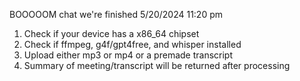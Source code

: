 BOOOOOM chat we're finished
5/20/2024 11:20 pm

1) Check if your device has a x86_64 chipset
2) Check if ffmpeg, g4f/gpt4free, and whisper installed
3) Upload either mp3 or mp4 or a premade transcript
4) Summary of meeting/transcript will be returned after processing 
